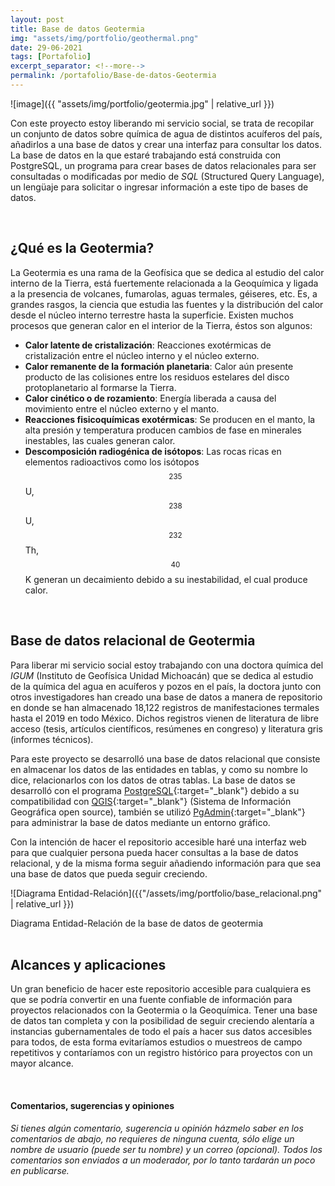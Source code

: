 ```yaml
---
layout: post
title: Base de datos Geotermia
img: "assets/img/portfolio/geothermal.png"
date: 29-06-2021
tags: [Portafolio]
excerpt_separator: <!--more-->
permalink: /portafolio/Base-de-datos-Geotermia
---
```

![image]({{ "assets/img/portfolio/geotermia.jpg" | relative_url }})

Con este proyecto estoy liberando mi servicio social, se trata de recopilar un conjunto de datos sobre química de agua de distintos acuíferos del país, añadirlos a una base de datos y crear una interfaz para consultar los datos.<!--more--> La base de datos en la que estaré trabajando está construida con PostgreSQL, un programa para crear bases de datos relacionales para ser consultadas o modificadas por medio de _SQL_ (Structured Query Language), un lengüaje para solicitar o ingresar información a este tipo de bases de datos.

<br>

## ¿Qué es la Geotermia?
La Geotermia es una rama de la Geofísica que se dedica al estudio del calor interno de la Tierra, está fuertemente relacionada a la Geoquímica y ligada a la presencia de volcanes, fumarolas, aguas termales, géiseres, etc. Es, a grandes rasgos, la ciencia que estudia las fuentes y la distribución del calor desde el núcleo interno terrestre hasta la superficie. Existen muchos procesos que generan calor en el interior de la Tierra, éstos son algunos:

- **Calor latente de cristalización**: Reacciones exotérmicas de cristalización entre el núcleo interno y el núcleo externo.
- **Calor remanente de la formación planetaria**: Calor aún presente producto de las colisiones entre los residuos estelares del disco protoplanetario al formarse la Tierra.
- **Calor cinético o de rozamiento**: Energía liberada a causa del movimiento entre el núcleo externo y el manto.
- **Reacciones fisicoquímicas exotérmicas**: Se producen en el manto, la alta presión y temperatura producen cambios de fase en minerales inestables, las cuales generan calor.
- **Descomposición radiogénica de isótopos**: Las rocas ricas en elementos radioactivos como los isótopos $$^{235}$$U, $$^{238}$$U, $$^{232}$$Th, $$^{40}$$K generan un decaimiento debido a su inestabilidad, el cual produce calor.

<br>

## Base de datos relacional de Geotermia
Para liberar mi servicio social estoy trabajando con una doctora química del _IGUM_ (Instituto de Geofísica Unidad Michoacán) que se dedica al estudio de la química del agua en acuíferos y pozos en el país, la doctora junto con otros investigadores han creado una base de datos a manera de repositorio en donde se han almacenado 18,122 registros de manifestaciones termales hasta el 2019 en todo México. Dichos registros vienen de literatura de libre acceso (tesis, artículos científicos, resúmenes en congreso) y literatura gris (informes técnicos).

Para este proyecto se desarrolló una base de datos relacional que consiste en almacenar los datos de las entidades en tablas, y como su nombre lo dice, relacionarlos con los datos de otras tablas. La base de datos se desarrolló con el programa [PostgreSQL](https://www.postgresql.org/){:target="_blank"} debido a su compatibilidad con [QGIS](https://www.qgis.org/es/site/){:target="_blank"} (Sistema de Información Geográfica open source), también se utilizó [PgAdmin](https://www.pgadmin.org/){:target="_blank"} para administrar la base de datos mediante un entorno gráfico.

Con la intención de hacer el repositorio accesible haré una interfaz web para que cualquier persona pueda hacer consultas a la base de datos relacional, y de la misma forma seguir añadiendo información para que sea una base de datos que pueda seguir creciendo.

![Diagrama Entidad-Relación]({{"/assets/img/portfolio/base_relacional.png" | relative_url }})
<figcaption style="text-align: left;">Diagrama Entidad-Relación de la base de datos de geotermia</figcaption>

<br>

## Alcances y aplicaciones
Un gran beneficio de hacer este repositorio accesible para cualquiera es que se podría convertir en una fuente confiable de información para proyectos relacionados con la Geotermia o la Geoquímica. Tener una base de datos tan completa y con la posibilidad de seguir creciendo alentaría a instancias gubernamentales de todo el país a hacer sus datos accesibles para todos, de esta forma evitaríamos estudios o muestreos de campo repetitivos y contaríamos con un registro histórico para proyectos con un mayor alcance.

<br>

#### Comentarios, sugerencias y opiniones
_Si tienes algún comentario, sugerencia u opinión házmelo saber en los comentarios de abajo, no requieres de ninguna cuenta, sólo elige un nombre de usuario (puede ser tu nombre) y un correo (opcional). Todos los comentarios son enviados a un moderador, por lo tanto tardarán un poco en publicarse._
